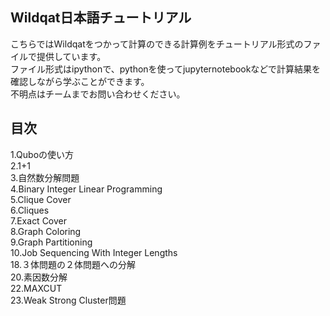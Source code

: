 Wildqat日本語チュートリアル
--------
こちらではWildqatをつかって計算のできる計算例をチュートリアル形式のファイルで提供しています。  
ファイル形式はipythonで、pythonを使ってjupyternotebookなどで計算結果を確認しながら学ぶことができます。  
不明点はチームまでお問い合わせください。

目次
--------------------
1.Quboの使い方  
2.1+1  
3.自然数分解問題  
4.Binary Integer Linear Programming  
5.Clique Cover  
6.Cliques  
7.Exact Cover  
8.Graph Coloring  
9.Graph Partitioning  
10.Job Sequencing With Integer Lengths  
18.３体問題の２体問題への分解  
20.素因数分解  
22.MAXCUT  
23.Weak Strong Cluster問題  
